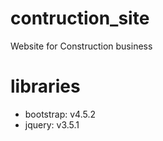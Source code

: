 # contruction_site
Website for Construction business
# libraries
- bootstrap: v4.5.2 
- jquery: v3.5.1
